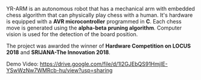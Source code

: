 YR-ARM is an autonomous robot that has a mechanical arm with embedded chess algorithm that can physically play chess with a human. It's hardware is equipped with a **AVR microcontroller** programmed in **C**. Each chess move is generated using the **alpha-beta pruning algorithm**. Computer vision is used for the detection of the board position.

The project was awarded the winner of **Hardware Competition on LOCUS 2018** and **SRIJANA-The Innovation 2018**.

Demo Video: https://drive.google.com/file/d/1l2GJEbQS91HmjIE-YSwWzNw7WMRcb-hu/view?usp=sharing
